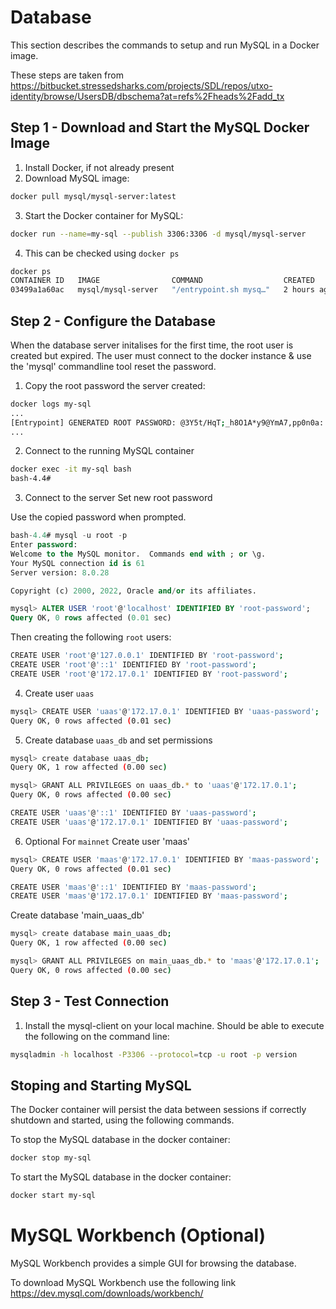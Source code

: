 # Database

This section describes the commands to setup and run MySQL in a Docker image.

These steps are taken from  https://bitbucket.stressedsharks.com/projects/SDL/repos/utxo-identity/browse/UsersDB/dbschema?at=refs%2Fheads%2Fadd_tx

## Step 1 - Download and Start the MySQL Docker Image
1. Install Docker, if not already present
2. Download MySQL image:
```bash
docker pull mysql/mysql-server:latest
```
3. Start the Docker container for MySQL:
```bash
docker run --name=my-sql --publish 3306:3306 -d mysql/mysql-server
```
4. This can be checked using `docker ps`
```bash
docker ps  
CONTAINER ID   IMAGE                COMMAND                  CREATED       STATUS                 PORTS                                     NAMES
03499a1a60ac   mysql/mysql-server   "/entrypoint.sh mysq…"   2 hours ago   Up 2 hours (healthy)   0.0.0.0:3306->3306/tcp, 33060-33061/tcp   my-sql
```
## Step 2 - Configure the Database
When the database server initalises for the first time, the root user is created but expired. The user must connect to the docker instance & use the 'mysql' commandline tool reset the password.

1. Copy the root password the server created:
```bash
docker logs my-sql
...
[Entrypoint] GENERATED ROOT PASSWORD: @3Y5t/HqT;_h8O1A*y9@YmA7,pp0n0a:
...
```
2. Connect to the running MySQL container
```bash
docker exec -it my-sql bash
bash-4.4#
```
3. Connect to the server Set new root password

Use the copied password when prompted.

```sql
bash-4.4# mysql -u root -p
Enter password:
Welcome to the MySQL monitor.  Commands end with ; or \g.
Your MySQL connection id is 61
Server version: 8.0.28

Copyright (c) 2000, 2022, Oracle and/or its affiliates.

mysql> ALTER USER 'root'@'localhost' IDENTIFIED BY 'root-password';
Query OK, 0 rows affected (0.01 sec)
```
Then creating the following `root` users:
```bash
CREATE USER 'root'@'127.0.0.1' IDENTIFIED BY 'root-password';
CREATE USER 'root'@'::1' IDENTIFIED BY 'root-password';
CREATE USER 'root'@'172.17.0.1' IDENTIFIED BY 'root-password';
```

4. Create user `uaas`
```bash
mysql> CREATE USER 'uaas'@'172.17.0.1' IDENTIFIED BY 'uaas-password';
Query OK, 0 rows affected (0.01 sec)
```

5. Create database `uaas_db` and set permissions

``` bash
mysql> create database uaas_db;
Query OK, 1 row affected (0.00 sec)

mysql> GRANT ALL PRIVILEGES on uaas_db.* to 'uaas'@'172.17.0.1';
Query OK, 0 rows affected (0.00 sec)
```
``` bash
CREATE USER 'uaas'@'::1' IDENTIFIED BY 'uaas-password';
CREATE USER 'uaas'@'172.17.0.1' IDENTIFIED BY 'uaas-password';
```



6. Optional For `mainnet`
Create user 'maas'

```bash
mysql> CREATE USER 'maas'@'172.17.0.1' IDENTIFIED BY 'maas-password';
Query OK, 0 rows affected (0.01 sec)
```
``` bash
CREATE USER 'maas'@'::1' IDENTIFIED BY 'maas-password';
CREATE USER 'maas'@'172.17.0.1' IDENTIFIED BY 'maas-password';
```

Create database 'main_uaas_db'
``` bash
mysql> create database main_uaas_db;
Query OK, 1 row affected (0.00 sec)

mysql> GRANT ALL PRIVILEGES on main_uaas_db.* to 'maas'@'172.17.0.1';
Query OK, 0 rows affected (0.00 sec)
```



## Step 3 - Test Connection
1. Install the mysql-client on your local machine.
Should be able to execute the following on the command line:

```bash
mysqladmin -h localhost -P3306 --protocol=tcp -u root -p version
```

## Stoping and Starting MySQL
The Docker container will persist the data between sessions if correctly shutdown and started, using the following commands.

To stop the MySQL database in the docker container:
```bash
docker stop my-sql
```

To start the MySQL database in the docker container:
```bash
docker start my-sql
```

# MySQL Workbench (Optional)
MySQL Workbench provides a simple GUI for browsing the database.

To download MySQL Workbench use the following link https://dev.mysql.com/downloads/workbench/